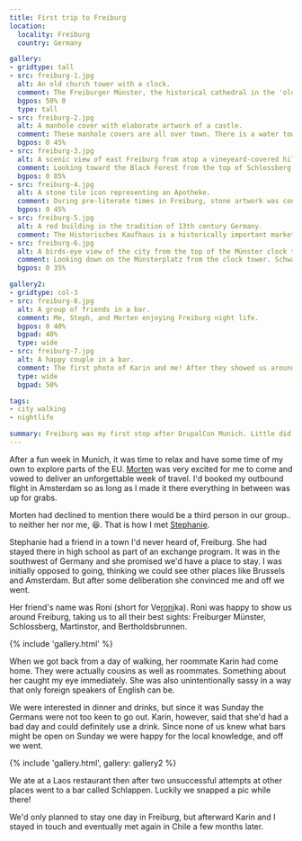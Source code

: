 ```yaml
---
title: First trip to Freiburg
location:
  locality: Freiburg
  country: Germany

gallery:
- gridtype: tall
- src: freiburg-1.jpg
  alt: An old church tower with a clock.
  comment: The Freiburger Münster, the historical cathedral in the 'old town' of Freiburg.
  bgpos: 50% 0
  type: tall
- src: freiburg-2.jpg
  alt: A manhole cover with elaborate artwork of a castle.
  comment: These manhole covers are all over town. There is a water tower made in the image of these.
  bgpos: 0 45%
- src: freiburg-3.jpg
  alt: A scenic view of east Freiburg from atop a vineyeard-covered hill.
  comment: Looking toward the Black Forest from the top of Schlossberg.
  bgpos: 0 85%
- src: freiburg-4.jpg
  alt: A stone tile icon representing an Apotheke.
  comment: During pre-literate times in Freiburg, stone artwork was constructed in order to show illiterate citizens where they could find food, medicine, and other essential goods and services.
  bgpos: 0 45%
- src: freiburg-5.jpg
  alt: A red building in the tradition of 13th century Germany.
  comment: The Historisches Kaufhaus is a historically important market building, which is still the site of Freiburg's market to this day.
- src: freiburg-6.jpg
  alt: A birds-eye view of the city from the top of the Münster clock tower.
  comment: Looking down on the Münsterplatz from the clock tower. Schwabentor is far in the background too.
  bgpos: 0 35%

gallery2:
- gridtype: col-3
- src: freiburg-8.jpg
  alt: A group of friends in a bar.
  comment: Me, Steph, and Morten enjoying Freiburg night life.
  bgpos: 0 40%
  bgpad: 40%
  type: wide
- src: freiburg-7.jpg
  alt: A happy couple in a bar.
  comment: The first photo of Karin and me! After they showed us around town we went out for drinks at Schlappen.
  type: wide
  bgpad: 50%

tags:
- city walking
- nightlife

summary: Freiburg was my first stop after DrupalCon Munich. Little did I know it would be the best place on my trip through Europe! This day was the catalyst for my moving to Europe to be with Karin.
---
```


After a fun week in Munich, it was time to relax and have some time of my own to explore parts of the EU. [Morten](https://morten.dk) was very excited for me to come and vowed to deliver an unforgettable week of travel. I'd booked my outbound flight in Amsterdam so as long as I made it there everything in between was up for grabs.

Morten had declined to mention there would be a third person in our group.. to neither her nor me, 😆. That is how I met [Stephanie](https://twitter.com/stephelhajj).

Stephanie had a friend in a town I'd never heard of, Freiburg. She had stayed there in high school as part of an exchange program. It was in the southwest of Germany and she promised we'd have a place to stay. I was initially opposed to going, thinking we could see other places like Brussels and Amsterdam. But after some deliberation she convinced me and off we went.

Her friend's name was Roni (short for Ve<u>roni</u>ka). Roni was happy to show us around Freiburg, taking us to all their best sights: Freiburger Münster, Schlossberg, Martinstor, and Bertholdsbrunnen.

{% include 'gallery.html' %}

When we got back from a day of walking, her roommate Karin had come home. They were actually cousins as well as roommates. Something about her caught my eye immediately. She was also unintentionally sassy in a way that only foreign speakers of English can be.

We were interested in dinner and drinks, but since it was Sunday the Germans were not too keen to go out. Karin, however, said that she'd had a bad day and could definitely use a drink. Since none of us knew what bars might be open on Sunday we were happy for the local knowledge, and off we went.

{% include 'gallery.html', gallery: gallery2 %}

We ate at a Laos restaurant then after two unsuccessful attempts at other places went to a bar called Schlappen. Luckily we snapped a pic while there!

We'd only planned to stay one day in Freiburg, but afterward Karin and I stayed in touch and eventually met again in Chile a few months later.
